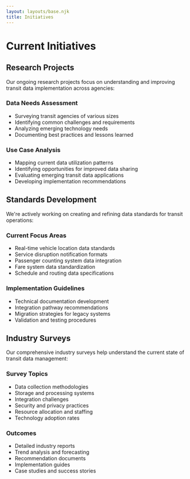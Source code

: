 ```yaml
---
layout: layouts/base.njk
title: Initiatives
---
```


# Current Initiatives

## Research Projects

Our ongoing research projects focus on understanding and improving transit data implementation across agencies:

### Data Needs Assessment
- Surveying transit agencies of various sizes
- Identifying common challenges and requirements
- Analyzing emerging technology needs
- Documenting best practices and lessons learned

### Use Case Analysis
- Mapping current data utilization patterns
- Identifying opportunities for improved data sharing
- Evaluating emerging transit data applications
- Developing implementation recommendations

## Standards Development

We're actively working on creating and refining data standards for transit operations:

### Current Focus Areas
- Real-time vehicle location data standards
- Service disruption notification formats
- Passenger counting system data integration
- Fare system data standardization
- Schedule and routing data specifications

### Implementation Guidelines
- Technical documentation development
- Integration pathway recommendations
- Migration strategies for legacy systems
- Validation and testing procedures

## Industry Surveys

Our comprehensive industry surveys help understand the current state of transit data management:

### Survey Topics
- Data collection methodologies
- Storage and processing systems
- Integration challenges
- Security and privacy practices
- Resource allocation and staffing
- Technology adoption rates

### Outcomes
- Detailed industry reports
- Trend analysis and forecasting
- Recommendation documents
- Implementation guides
- Case studies and success stories

